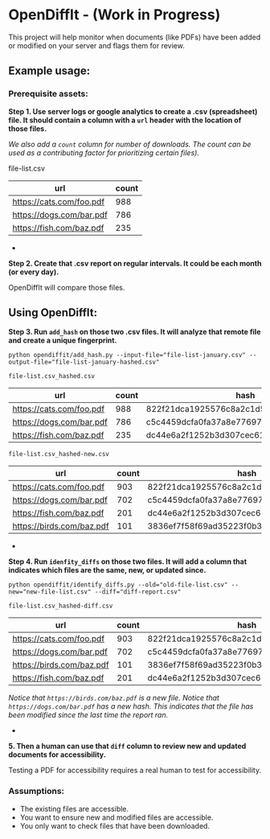 # OpenDiffIt - (Work in Progress)

This project will help monitor when documents (like PDFs) have been added or modified on your server and flags them for review.


## Example usage:


### Prerequisite assets:

__Step 1. Use server logs or google analytics to create a .csv (spreadsheet) file. It should contain a column with a `url` header with the location of those files.__

_We also add a `count` column for number of downloads. The count can be used as a contributing factor for prioritizing certain files)._

file-list.csv

|url                        |count |
|---------------------------|------|
|https://cats.com/foo.pdf   |988   |
|https://dogs.com/bar.pdf   |786   |
|https://fish.com/baz.pdf   |235   |

-

__Step 2. Create that .csv report on regular intervals. It could be each month (or every day).__

OpenDiffIt will compare those files.


## Using OpenDiffIt:

__Step 3. Run `add_hash` on those two .csv files. It will analyze that remote file and create a unique fingerprint.__

```
python opendiffit/add_hash.py --input-file="file-list-january.csv" --output-file="file-list-january-hashed.csv"
```
`file-list.csv_hashed.csv`

|url                        |count | hash                                    |
|---------------------------|------|-----------------------------------------|
|https://cats.com/foo.pdf   |988   |822f21dca1925576c8a2c1d5eea470690356f800 |
|https://dogs.com/bar.pdf   |786   |c5c4459dcfa0fa37a8e77697fba5edc2c56zzzzz |
|https://fish.com/baz.pdf   |235   |dc44e6a2f1252b3d307cec61d142e3d77e5f53fx |

`file-list.csv_hashed-new.csv`

|url                        |count | hash                                    |
|---------------------------|------|-----------------------------------------|
|https://cats.com/foo.pdf   |903   |822f21dca1925576c8a2c1d5eea470690356f800 |
|https://dogs.com/bar.pdf   |702   |c5c4459dcfa0fa37a8e77697fba5edc2c5qqqqqq |
|https://fish.com/baz.pdf   |201   |dc44e6a2f1252b3d307cec61d142e3d77e5f53fx |
|https://birds.com/baz.pdf  |101   |3836ef7f58f69ad35223f0b3af21f5f154c2dab9 |

-

__Step 4. Run `idenfity_diffs` on those two files. It will add a column that indicates which files are the same, new, or updated since.__

```
python opendiffit/identify_diffs.py --old="old-file-list.csv" --new="new-file-list.csv" --diff="diff-report.csv"
```

`file-list.csv_hashed-diff.csv`

|url                        |count | hash                                    |diff    |
|---------------------------|------|-----------------------------------------|--------|
|https://cats.com/foo.pdf   |903   |822f21dca1925576c8a2c1d5eea470690356f800 |SAME    |
|https://dogs.com/bar.pdf   |702   |c5c4459dcfa0fa37a8e77697fba5edc2c5qqqqqq |UPDATED |
|https://birds.com/baz.pdf  |101   |3836ef7f58f69ad35223f0b3af21f5f154c2dab9 |NEW     |
|https://fish.com/baz.pdf   |201   |dc44e6a2f1252b3d307cec61d142e3d77e5f53fx |SAME    |

_Notice that `https://birds.com/baz.pdf` is a new file.  Notice that `https://dogs.com/bar.pdf` has a new hash. This indicates that the file has been modified since the last time the report ran._

-

__5. Then a human can use that `diff` column to review new and updated documents for accessibility.__

Testing a PDF for accessibility requires a real human to test for accessibility.


### Assumptions:

- The existing files are accessible.
- You want to ensure new and modified files are accessible.
- You only want to check files that have been downloaded.